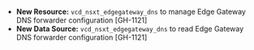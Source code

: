 * **New Resource:** `vcd_nsxt_edgegateway_dns` to manage Edge Gateway DNS forwarder configuration [GH-1121]
* **New Data Source:** `vcd_nsxt_edgegateway_dns` to read Edge Gateway DNS forwarder configuration [GH-1121]
